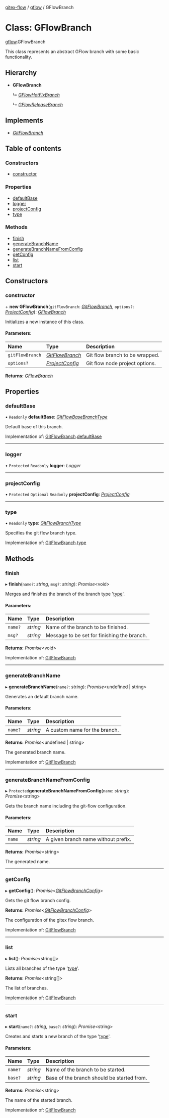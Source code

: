 [gitex-flow](../README.md) / [gflow](../modules/gflow.md) / GFlowBranch

# Class: GFlowBranch

[gflow](../modules/gflow.md).GFlowBranch

This class represents an abstract GFlow branch with some basic functionality.

## Hierarchy

* **GFlowBranch**

  ↳ [*GFlowHotFixBranch*](gflow.gflowhotfixbranch.md)

  ↳ [*GFlowReleaseBranch*](gflow.gflowreleasebranch.md)

## Implements

* [*GitFlowBranch*](../interfaces/api.gitflowbranch.md)

## Table of contents

### Constructors

- [constructor](gflow.gflowbranch.md#constructor)

### Properties

- [defaultBase](gflow.gflowbranch.md#defaultbase)
- [logger](gflow.gflowbranch.md#logger)
- [projectConfig](gflow.gflowbranch.md#projectconfig)
- [type](gflow.gflowbranch.md#type)

### Methods

- [finish](gflow.gflowbranch.md#finish)
- [generateBranchName](gflow.gflowbranch.md#generatebranchname)
- [generateBranchNameFromConfig](gflow.gflowbranch.md#generatebranchnamefromconfig)
- [getConfig](gflow.gflowbranch.md#getconfig)
- [list](gflow.gflowbranch.md#list)
- [start](gflow.gflowbranch.md#start)

## Constructors

### constructor

\+ **new GFlowBranch**(`gitFlowBranch`: [*GitFlowBranch*](../interfaces/api.gitflowbranch.md), `options?`: [*ProjectConfig*](../interfaces/configs.projectconfig.md)): [*GFlowBranch*](gflow.gflowbranch.md)

Initializes a new instance of this class.

#### Parameters:

Name | Type | Description |
:------ | :------ | :------ |
`gitFlowBranch` | [*GitFlowBranch*](../interfaces/api.gitflowbranch.md) | Git flow branch to be wrapped.   |
`options?` | [*ProjectConfig*](../interfaces/configs.projectconfig.md) | Git flow node project options.    |

**Returns:** [*GFlowBranch*](gflow.gflowbranch.md)

## Properties

### defaultBase

• `Readonly` **defaultBase**: [*GitFlowBaseBranchType*](../modules/api.md#gitflowbasebranchtype)

Default base of this branch.

Implementation of: [GitFlowBranch](../interfaces/api.gitflowbranch.md).[defaultBase](../interfaces/api.gitflowbranch.md#defaultbase)

___

### logger

• `Protected` `Readonly` **logger**: *Logger*

___

### projectConfig

• `Protected` `Optional` `Readonly` **projectConfig**: [*ProjectConfig*](../interfaces/configs.projectconfig.md)

___

### type

• `Readonly` **type**: [*GitFlowBranchType*](../modules/api.md#gitflowbranchtype)

Specifies the git flow branch type.

Implementation of: [GitFlowBranch](../interfaces/api.gitflowbranch.md).[type](../interfaces/api.gitflowbranch.md#type)

## Methods

### finish

▸ **finish**(`name?`: *string*, `msg?`: *string*): *Promise*<void\>

Merges and finishes the branch of the branch type '[type](gflow.gflowbranch.md#type)'.

#### Parameters:

Name | Type | Description |
:------ | :------ | :------ |
`name?` | *string* | Name of the branch to be finished.   |
`msg?` | *string* | Message to be set for finishing the branch.    |

**Returns:** *Promise*<void\>

Implementation of: [GitFlowBranch](../interfaces/api.gitflowbranch.md)

___

### generateBranchName

▸ **generateBranchName**(`name?`: *string*): *Promise*<undefined \| string\>

Generates an default branch name.

#### Parameters:

Name | Type | Description |
:------ | :------ | :------ |
`name?` | *string* | A custom name for the branch.    |

**Returns:** *Promise*<undefined \| string\>

The generated branch name.

Implementation of: [GitFlowBranch](../interfaces/api.gitflowbranch.md)

___

### generateBranchNameFromConfig

▸ `Protected`**generateBranchNameFromConfig**(`name`: *string*): *Promise*<string\>

Gets the branch name including the git-flow configuration.

#### Parameters:

Name | Type | Description |
:------ | :------ | :------ |
`name` | *string* | A given branch name without prefix.    |

**Returns:** *Promise*<string\>

The generated name.

___

### getConfig

▸ **getConfig**(): *Promise*<[*GitFlowBranchConfig*](../interfaces/api.gitflowbranchconfig.md)\>

Gets the git flow branch config.

**Returns:** *Promise*<[*GitFlowBranchConfig*](../interfaces/api.gitflowbranchconfig.md)\>

The configuration of the gitex flow branch.

Implementation of: [GitFlowBranch](../interfaces/api.gitflowbranch.md)

___

### list

▸ **list**(): *Promise*<string[]\>

Lists all branches of the type '[type](gflow.gflowbranch.md#type)'.

**Returns:** *Promise*<string[]\>

The list of branches.

Implementation of: [GitFlowBranch](../interfaces/api.gitflowbranch.md)

___

### start

▸ **start**(`name?`: *string*, `base?`: *string*): *Promise*<string\>

Creates and starts a new branch of the type '[type](gflow.gflowbranch.md#type)'.

#### Parameters:

Name | Type | Description |
:------ | :------ | :------ |
`name?` | *string* | Name of the branch to be started.   |
`base?` | *string* | Base of the branch should be started from.    |

**Returns:** *Promise*<string\>

The name of the started branch.

Implementation of: [GitFlowBranch](../interfaces/api.gitflowbranch.md)
